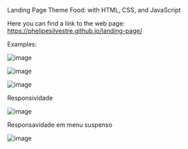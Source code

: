 Landing Page Theme Food: with HTML, CSS, and JavaScript

Here you can find a link to the web page:
https://phelipesilvestre.github.io/landing-page/

Examples:

![image](https://github.com/PhelipeSilvestre/landing-page/assets/99892687/af2fd335-2ebd-424c-a522-ff96e61eaa33)


![image](https://github.com/PhelipeSilvestre/landing-page/assets/99892687/775132fe-ce78-4664-9c5e-225c2ba78dd7)


![image](https://github.com/PhelipeSilvestre/landing-page/assets/99892687/93bbea26-fe05-4557-ad0d-5001345bfbfb)

Responsividade

![image](https://github.com/PhelipeSilvestre/landing-page/assets/99892687/97305cdd-3c82-471f-b982-b3069af54d4e)

Responsavidade em menu suspenso

![image](https://github.com/PhelipeSilvestre/landing-page/assets/99892687/b976ad35-70d5-49e2-b17e-12b2daac71b0)
